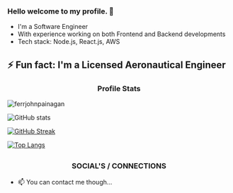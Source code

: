 ### Hello welcome to my profile. 👋

-   I'm a Software Engineer
-   With experience working on both Frontend and Backend developments
-   Tech stack: Node.js, React.js, AWS

## ⚡ Fun fact: I'm a Licensed Aeronautical Engineer

<h3 align="center">Profile Stats</h3>

<p align="left"> <img src="https://komarev.com/ghpvc/?username=ferrjohnpainagan" alt="ferrjohnpainagan" /> </p>

![GitHub stats](https://github-readme-stats.vercel.app/api?username=ferrjohnpainagan&show_icons=true&theme=dark)

[![GitHub Streak](https://github-readme-streak-stats.herokuapp.com/?user=ferrjohnpainagan&theme=dark)](https://github.com/ferrjohnpainagan)

[![Top Langs](https://github-readme-stats.vercel.app/api/top-langs/?username=ferrjohnpainagan&layout=compact)](https://github.com/ferrjohnpainagan/github-readme-stats)

## <h3 align="center">SOCIAL'S / CONNECTIONS</h3>

-   📫 You can contact me though...
